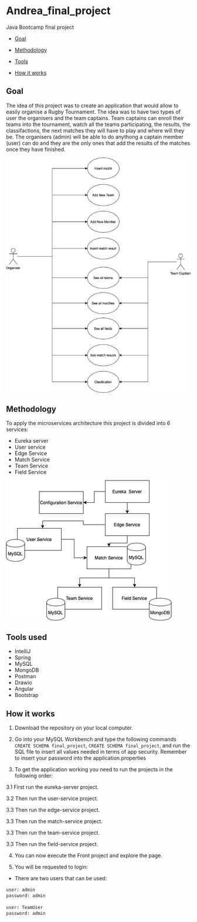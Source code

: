 # Andrea_final_project
Java Bootcamp final project

* [Goal](#goal)

* [Methodology](#methodology)

* [Tools](#tools)

* [How it works](#how-it-works)

## <a name="goal"></a>Goal
The idea of this project was to create an application that would allow to easily organise a Rugby Tournament. The idea was to have two types of user the organisers and the team captains.
Team captains can enroll their teams into the tournament, watch all the teams participating, the results, the classifactions, the next matches they will have to play and where will they be.
The organisers (admin) will be able to do anythong a captain member (user) can do and they are the only ones that add the results of the matches once they have finished.

![Functional Diagram](/img/Rugby_Functional_Diagram.png)

## <a name="methodology"></a>Methodology
To apply the microservices architecture this project is divided into 6 services:
      
- Eureka server
- User service
- Edge Service
- Match Service
- Team Service
- Field Service

![Services Diagram](/img/Rugby_Services_Diagram.png)


## <a name="tools"></a>Tools used
- IntelliJ
- Spring
- MySQL
- MongoDB
- Postman
- Drawio
- Angular
- Bootstrap


## <a name="how-it-works"></a>How it works


1. Download the repository on your local computer.

2. Go into your MySQL Workbench and type the following commands ```CREATE SCHEMA final_project```, ```CREATE SCHEMA final_project```, and run the SQL file to insert all values needed in terms of app security. Remember to insert your password into the application.properties

3. To get the application working you need to run the projects in the following order:

  3.1 First run the eureka-server project.
  
  3.2 Then run the user-service project.
  
  3.3 Then run the edge-service project.
  
  3.3 Then run the match-service project.
  
  3.3 Then run the team-service project.
  
  3.3 Then run the field-service project.

4. You can now execute the Front project and explore the page.

5. You will be requested to login:

* There are two users that can be used:

````
user: admin
password: admin

user: TeamUser
password: admin

````
